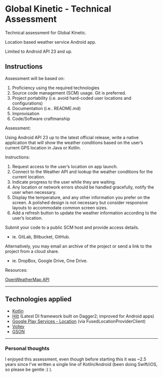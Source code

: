 # Global Kinetic - Technical Assessment

Technical assessment for Global Kinetic.

Location based weather service Android app. 

Limited to Android API 23 and up.

## Instructions

Assessment will be based on:

1. Proficiency using the required technologies
2. Source code management (SCM) usage. Git is preferred.
3. Project portability (i.e. avoid hard-coded user locations and configurations)
4. Documentation (i.e.. README.md)
5. Improvisation
6. Code/Software craftmanship

Assessment:

Using Android API 23 up to the latest official release, write a native application that will show the weather
conditions based on the user’s current GPS location in Java or Kotlin.

Instructions:

1. Request access to the user’s location on app launch.
2. Connect to the Weather API and lookup the weather conditions for the current location.
3. Indicate progress to the user while they are waiting.
4. Any location or network errors should be handled gracefully, notify the user when necessary.
5. Display the temperature, and any other information you prefer on the screen.
A polished design is not necessary but consider responsive layouts to accommodate common
screen sizes.
6. Add a refresh button to update the weather information according to the user’s location.


Submit your code to a public SCM host and provide access details.

- ie. GitLab, Bitbucket, GitHub.

Alternatively, you may email an archive of the project or send a link to the project from a cloud share.

- ie. DropBox, Google Drive, One Drive.
 
Resources:

[OpenWeatherMap API](https://openweathermap.org/api)

---

## Technologies applied

- [Kotlin](https://kotlinlang.org/)
- [Hilt](https://dagger.dev/hilt/) (Latest DI framework built on Dagger2; improved for Android apps)
- [Google Play Services - Location](https://developer.android.com/training/location/retrieve-current#setup) (via FusedLocationProviderClient)
- [Volley](https://developer.android.com/training/volley)
- [GSON](https://github.com/google/gson)

---

### Personal thoughts

I enjoyed this assessment, even though before starting this it was ~2.5 years since I've written a
single line of Kotlin/Android (been doing Swift/iOS, so please be gentle :) ).

